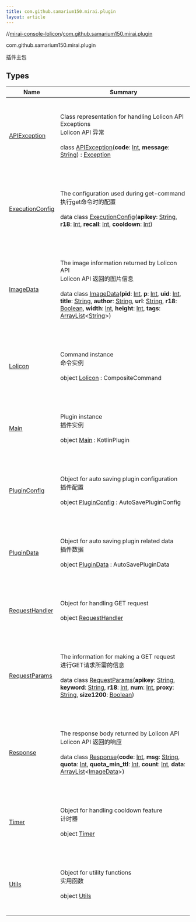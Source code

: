 ```yaml
---
title: com.github.samarium150.mirai.plugin
layout: article
---
```

//[mirai-console-lolicon](../index.md)/[com.github.samarium150.mirai.plugin](index.md)



com.github.samarium150.mirai.plugin  


插件主包




## Types  

| Name                                          | Summary                                                                                                                                                                                                                                                                                                                                                                                                                                                                                                                                                                                                                                                                                                                                                                                                                                                                                                                                                                                                                                                                                                                                 |
| --------------------------------------------- | --------------------------------------------------------------------------------------------------------------------------------------------------------------------------------------------------------------------------------------------------------------------------------------------------------------------------------------------------------------------------------------------------------------------------------------------------------------------------------------------------------------------------------------------------------------------------------------------------------------------------------------------------------------------------------------------------------------------------------------------------------------------------------------------------------------------------------------------------------------------------------------------------------------------------------------------------------------------------------------------------------------------------------------------------------------------------------------------------------------------------------------- |
| [APIException](-a-p-i-exception/index.md)     | <br><br>Class representation for handling Lolicon API Exceptions <br> Lolicon API 异常<br>  <br>class [APIException](-a-p-i-exception/index.md)(**code**: [Int](https://kotlinlang.org/api/latest//stdlib/kotlin/-int/index.html), **message**: [String](https://kotlinlang.org/api/latest//stdlib/kotlin/-string/index.html)) : [Exception](https://docs.oracle.com/javase/8/docs/api/java/lang/Exception.html)  <br><br><br>                                                                                                                                                                                                                                                                                                                                                                                                                                                                                                                                                                                                                                                                                                          |
| [ExecutionConfig](-execution-config/index.md) | <br><br>The configuration used during get-command <br> 执行get命令时的配置<br>  <br>data class [ExecutionConfig](-execution-config/index.md)(**apikey**: [String](https://kotlinlang.org/api/latest//stdlib/kotlin/-string/index.html), **r18**: [Int](https://kotlinlang.org/api/latest//stdlib/kotlin/-int/index.html), **recall**: [Int](https://kotlinlang.org/api/latest//stdlib/kotlin/-int/index.html), **cooldown**: [Int](https://kotlinlang.org/api/latest//stdlib/kotlin/-int/index.html))  <br><br><br>                                                                                                                                                                                                                                                                                                                                                                                                                                                                                                                                                                                                                     |
| [ImageData](-image-data/index.md)             | <br><br>The image information returned by Lolicon API <br> Lolicon API 返回的图片信息<br>  <br>data class [ImageData](-image-data/index.md)(**pid**: [Int](https://kotlinlang.org/api/latest//stdlib/kotlin/-int/index.html), **p**: [Int](https://kotlinlang.org/api/latest//stdlib/kotlin/-int/index.html), **uid**: [Int](https://kotlinlang.org/api/latest//stdlib/kotlin/-int/index.html), **title**: [String](https://kotlinlang.org/api/latest//stdlib/kotlin/-string/index.html), **author**: [String](https://kotlinlang.org/api/latest//stdlib/kotlin/-string/index.html), **url**: [String](https://kotlinlang.org/api/latest//stdlib/kotlin/-string/index.html), **r18**: [Boolean](https://kotlinlang.org/api/latest//stdlib/kotlin/-boolean/index.html), **width**: [Int](https://kotlinlang.org/api/latest//stdlib/kotlin/-int/index.html), **height**: [Int](https://kotlinlang.org/api/latest//stdlib/kotlin/-int/index.html), **tags**: [ArrayList](https://docs.oracle.com/javase/8/docs/api/java/util/ArrayList.html)<[String](https://kotlinlang.org/api/latest//stdlib/kotlin/-string/index.html)>)  <br><br><br> |
| [Lolicon](-lolicon/index.md)                  | <br><br>Command instance <br> 命令实例<br>  <br>object [Lolicon](-lolicon/index.md) : CompositeCommand  <br><br><br>                                                                                                                                                                                                                                                                                                                                                                                                                                                                                                                                                                                                                                                                                                                                                                                                                                                                                                                                                                                                                    |
| [Main](-main/index.md)                        | <br><br>Plugin instance <br> 插件实例<br>  <br>object [Main](-main/index.md) : KotlinPlugin  <br><br><br>                                                                                                                                                                                                                                                                                                                                                                                                                                                                                                                                                                                                                                                                                                                                                                                                                                                                                                                                                                                                                               |
| [PluginConfig](-plugin-config/index.md)       | <br><br>Object for auto saving plugin configuration <br> 插件配置<br>  <br>object [PluginConfig](-plugin-config/index.md) : AutoSavePluginConfig  <br><br><br>                                                                                                                                                                                                                                                                                                                                                                                                                                                                                                                                                                                                                                                                                                                                                                                                                                                                                                                                                                          |
| [PluginData](-plugin-data/index.md)           | <br><br>Object for auto saving plugin related data <br> 插件数据<br>  <br>object [PluginData](-plugin-data/index.md) : AutoSavePluginData  <br><br><br>                                                                                                                                                                                                                                                                                                                                                                                                                                                                                                                                                                                                                                                                                                                                                                                                                                                                                                                                                                                 |
| [RequestHandler](-request-handler/index.md)   | <br><br>Object for handling GET request<br>  <br>object [RequestHandler](-request-handler/index.md)  <br><br><br>                                                                                                                                                                                                                                                                                                                                                                                                                                                                                                                                                                                                                                                                                                                                                                                                                                                                                                                                                                                                                       |
| [RequestParams](-request-params/index.md)     | <br><br>The information for making a GET request <br> 进行GET请求所需的信息<br>  <br>data class [RequestParams](-request-params/index.md)(**apikey**: [String](https://kotlinlang.org/api/latest//stdlib/kotlin/-string/index.html), **keyword**: [String](https://kotlinlang.org/api/latest//stdlib/kotlin/-string/index.html), **r18**: [Int](https://kotlinlang.org/api/latest//stdlib/kotlin/-int/index.html), **num**: [Int](https://kotlinlang.org/api/latest//stdlib/kotlin/-int/index.html), **proxy**: [String](https://kotlinlang.org/api/latest//stdlib/kotlin/-string/index.html), **size1200**: [Boolean](https://kotlinlang.org/api/latest//stdlib/kotlin/-boolean/index.html))  <br><br><br>                                                                                                                                                                                                                                                                                                                                                                                                                             |
| [Response](-response/index.md)                | <br><br>The response body returned by Lolicon API <br> Lolicon API 返回的响应<br>  <br>data class [Response](-response/index.md)(**code**: [Int](https://kotlinlang.org/api/latest//stdlib/kotlin/-int/index.html), **msg**: [String](https://kotlinlang.org/api/latest//stdlib/kotlin/-string/index.html), **quota**: [Int](https://kotlinlang.org/api/latest//stdlib/kotlin/-int/index.html), **quota_min_ttl**: [Int](https://kotlinlang.org/api/latest//stdlib/kotlin/-int/index.html), **count**: [Int](https://kotlinlang.org/api/latest//stdlib/kotlin/-int/index.html), **data**: [ArrayList](https://docs.oracle.com/javase/8/docs/api/java/util/ArrayList.html)<[ImageData](-image-data/index.md)>)  <br><br><br>                                                                                                                                                                                                                                                                                                                                                                                                             |
| [Timer](-timer/index.md)                      | <br><br>Object for handling cooldown feature <br> 计时器<br>  <br>object [Timer](-timer/index.md)  <br><br><br>                                                                                                                                                                                                                                                                                                                                                                                                                                                                                                                                                                                                                                                                                                                                                                                                                                                                                                                                                                                                                         |
| [Utils](-utils/index.md)                      | <br><br>Object for utility functions <br> 实用函数<br>  <br>object [Utils](-utils/index.md)  <br><br><br>                                                                                                                                                                                                                                                                                                                                                                                                                                                                                                                                                                                                                                                                                                                                                                                                                                                                                                                                                                                                                               |

